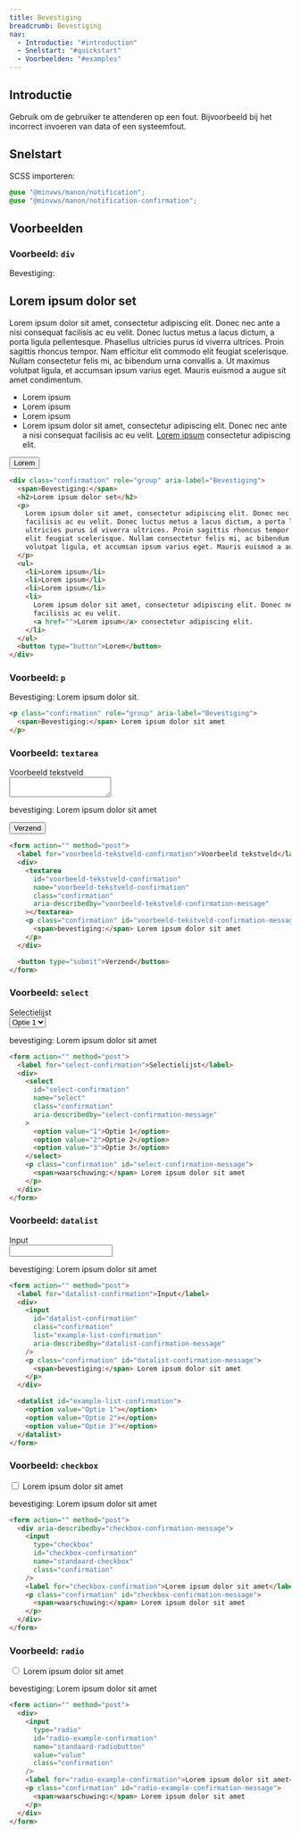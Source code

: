 ```yaml
---
title: Bevestiging
breadcrumb: Bevestiging
nav:
  - Introductie: "#introduction"
  - Snelstart: "#quickstart"
  - Voorbeelden: "#examples"
---
```


<h2 id="introduction">Introductie</h2>

Gebruik om de gebruiker te attenderen op een fout. Bijvoorbeeld bij het
incorrect invoeren van data of een systeemfout.

<h2 id="quickstart">Snelstart</h2>

SCSS importeren:

```scss
@use "@minvws/manon/notification";
@use "@minvws/manon/notification-confirmation";
```

<h2 id="examples">Voorbeelden</h2>

### Voorbeeld: `div`

<div class="confirmation" role="group" aria-label="bevestiging">
  <span>Bevestiging:</span>
  <h2>Lorem ipsum dolor set</h2>
  <p>
    Lorem ipsum dolor sit amet, consectetur adipiscing elit. Donec nec ante a nisi consequat
    facilisis ac eu velit. Donec luctus metus a lacus dictum, a porta ligula pellentesque.
    Phasellus ultricies purus id viverra ultrices. Proin sagittis rhoncus tempor. Nam
    efficitur elit commodo elit feugiat scelerisque. Nullam consectetur felis mi, ac
    bibendum urna convallis a. Ut maximus volutpat ligula, et accumsan ipsum varius eget.
    Mauris euismod a augue sit amet condimentum.
  </p>
  <ul>
    <li>Lorem ipsum</li>
    <li>Lorem ipsum</li>
    <li>Lorem ipsum</li>
    <li>
      Lorem ipsum dolor sit amet, consectetur adipiscing elit. Donec nec ante a nisi
      consequat facilisis ac eu velit.
      <a href="notifications-block-element">Lorem ipsum</a> consectetur adipiscing elit.
    </li>
  </ul>
  <button type="button">Lorem</button>
</div>

```html
<div class="confirmation" role="group" aria-label="Bevestiging">
  <span>Bevestiging:</span>
  <h2>Lorem ipsum dolor set</h2>
  <p>
    Lorem ipsum dolor sit amet, consectetur adipiscing elit. Donec nec ante a nisi consequat
    facilisis ac eu velit. Donec luctus metus a lacus dictum, a porta ligula pellentesque. Phasellus
    ultricies purus id viverra ultrices. Proin sagittis rhoncus tempor. Nam efficitur elit commodo
    elit feugiat scelerisque. Nullam consectetur felis mi, ac bibendum urna convallis a. Ut maximus
    volutpat ligula, et accumsan ipsum varius eget. Mauris euismod a augue sit amet condimentum.
  </p>
  <ul>
    <li>Lorem ipsum</li>
    <li>Lorem ipsum</li>
    <li>Lorem ipsum</li>
    <li>
      Lorem ipsum dolor sit amet, consectetur adipiscing elit. Donec nec ante a nisi consequat
      facilisis ac eu velit.
      <a href="">Lorem ipsum</a> consectetur adipiscing elit.
    </li>
  </ul>
  <button type="button">Lorem</button>
</div>
```

### Voorbeeld: `p`

<p class="confirmation" role="group" aria-label="bevestiging">
  <span>Bevestiging:</span> Lorem ipsum dolor sit.
</p>

```html
<p class="confirmation" role="group" aria-label="Bevestiging">
  <span>Bevestiging:</span> Lorem ipsum dolor sit amet
</p>
```

### Voorbeeld: `textarea`

<form action="" method="post">
  <label for="voorbeeld-tekstveld-confirmation">Voorbeeld tekstveld</label>
  <div>
    <textarea
      id="voorbeeld-tekstveld-confirmation"
      name="voorbeeld-tekstveld-confirmation"
      class="confirmation"
      aria-describedby="voorbeeld-tekstveld-confirmation-message"
    ></textarea>
    <p class="confirmation" id="voorbeeld-tekstveld-confirmation-message">
      <span>bevestiging:</span> Lorem ipsum dolor sit amet
    </p>
  </div>

<button type="submit">Verzend</button>

</form>

```html
<form action="" method="post">
  <label for="voorbeeld-tekstveld-confirmation">Voorbeeld tekstveld</label>
  <div>
    <textarea
      id="voorbeeld-tekstveld-confirmation"
      name="voorbeeld-tekstveld-confirmation"
      class="confirmation"
      aria-describedby="voorbeeld-tekstveld-confirmation-message"
    ></textarea>
    <p class="confirmation" id="voorbeeld-tekstveld-confirmation-message">
      <span>bevestiging:</span> Lorem ipsum dolor sit amet
    </p>
  </div>

  <button type="submit">Verzend</button>
</form>
```

### Voorbeeld: `select`

<form action="" method="post">
  <label for="select-confirmation">Selectielijst</label>
  <div>
    <select
      id="select-confirmation"
      name="select"
      class="confirmation"
      aria-describedby="select-confirmation-message"
    >
      <option value="1">Optie 1</option>
      <option value="2">Optie 2</option>
      <option value="3">Optie 3</option>
    </select>
    <p class="confirmation" id="select-confirmation-message">
      <span>bevestiging:</span> Lorem ipsum dolor sit amet
    </p>
  </div>
</form>

```html
<form action="" method="post">
  <label for="select-confirmation">Selectielijst</label>
  <div>
    <select
      id="select-confirmation"
      name="select"
      class="confirmation"
      aria-describedby="select-confirmation-message"
    >
      <option value="1">Optie 1</option>
      <option value="2">Optie 2</option>
      <option value="3">Optie 3</option>
    </select>
    <p class="confirmation" id="select-confirmation-message">
      <span>waarschuwing:</span> Lorem ipsum dolor sit amet
    </p>
  </div>
</form>
```

### Voorbeeld: `datalist`

<form action="" method="post">
  <label for="datalist-confirmation">Input</label>
  <div>
    <input
      id="datalist-confirmation"
      class="confirmation"
      list="example-list-confirmation"
      aria-describedby="datalist-confirmation-message"
    />
    <p class="confirmation" id="datalist-confirmation-message">
      <span>bevestiging:</span> Lorem ipsum dolor sit amet
    </p>
  </div>

  <datalist id="example-list-confirmation">
    <option value="Optie 1"></option>
    <option value="Optie 2"></option>
    <option value="Optie 3"></option>
  </datalist>
</form>

```html
<form action="" method="post">
  <label for="datalist-confirmation">Input</label>
  <div>
    <input
      id="datalist-confirmation"
      class="confirmation"
      list="example-list-confirmation"
      aria-describedby="datalist-confirmation-message"
    />
    <p class="confirmation" id="datalist-confirmation-message">
      <span>bevestiging:</span> Lorem ipsum dolor sit amet
    </p>
  </div>

  <datalist id="example-list-confirmation">
    <option value="Optie 1"></option>
    <option value="Optie 2"></option>
    <option value="Optie 3"></option>
  </datalist>
</form>
```

### Voorbeeld: `checkbox`

<form action="" method="post">
  <div aria-describedby="checkbox-confirmation-message">
    <input
      type="checkbox"
      id="checkbox-confirmation"
      name="standaard-checkbox"
      class="confirmation"
    />
    <label for="checkbox-confirmation">Lorem ipsum dolor sit amet</label>
    <p class="confirmation" id="checkbox-confirmation-message">
      <span>bevestiging:</span> Lorem ipsum dolor sit amet
    </p>
  </div>
</form>

```html
<form action="" method="post">
  <div aria-describedby="checkbox-confirmation-message">
    <input
      type="checkbox"
      id="checkbox-confirmation"
      name="standaard-checkbox"
      class="confirmation"
    />
    <label for="checkbox-confirmation">Lorem ipsum dolor sit amet</label>
    <p class="confirmation" id="checkbox-confirmation-message">
      <span>waarschuwing:</span> Lorem ipsum dolor sit amet
    </p>
  </div>
</form>
```

### Voorbeeld: `radio`

<form action="" method="post">
  <div>
    <input
      type="radio"
      id="radio-example-confirmation"
      name="standaard-radiobutton"
      value="value"
      class="confirmation"
    />
    <label for="radio-example-confirmation">Lorem ipsum dolor sit amet</label>
    <p class="confirmation" id="radio-example-confirmation-message">
      <span>bevestiging:</span> Lorem ipsum dolor sit amet
    </p>
  </div>
</form>

```html
<form action="" method="post">
  <div>
    <input
      type="radio"
      id="radio-example-confirmation"
      name="standaard-radiobutton"
      value="value"
      class="confirmation"
    />
    <label for="radio-example-confirmation">Lorem ipsum dolor sit amet</label>
    <p class="confirmation" id="radio-example-confirmation-message">
      <span>waarschuwing:</span> Lorem ipsum dolor sit amet
    </p>
  </div>
</form>
```
